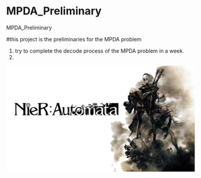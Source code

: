 # MPDA_Preliminary
MPDA_Preliminary

#this  project is the preliminaries for the MPDA problem
1. try to complete the decode process of the MPDA problem in a week.
2. 


![Image text](https://raw.githubusercontent.com/Tesla2fox/ComplexSystemIntelligentControl/master/png/0-0.jpg)